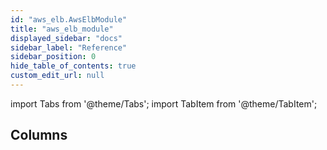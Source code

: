 ```yaml
---
id: "aws_elb.AwsElbModule"
title: "aws_elb_module"
displayed_sidebar: "docs"
sidebar_label: "Reference"
sidebar_position: 0
hide_table_of_contents: true
custom_edit_url: null
---
```


import Tabs from '@theme/Tabs';
import TabItem from '@theme/TabItem';

## Columns
